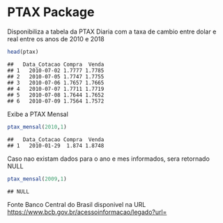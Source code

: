 PTAX Package
================

Disponibiliza a tabela da PTAX Diaria com a taxa de cambio entre dolar e
real entre os anos de 2010 e 2018

``` r
head(ptax)
```

    ##   Data_Cotacao Compra  Venda
    ## 1   2010-07-02 1.7777 1.7785
    ## 2   2010-07-05 1.7747 1.7755
    ## 3   2010-07-06 1.7657 1.7665
    ## 4   2010-07-07 1.7711 1.7719
    ## 5   2010-07-08 1.7644 1.7652
    ## 6   2010-07-09 1.7564 1.7572

Exibe a PTAX Mensal

``` r
ptax_mensal(2010,1)
```

    ##   Data_Cotacao Compra  Venda
    ## 1   2010-01-29  1.874 1.8748

Caso nao existam dados para o ano e mes informados, sera retornado NULL

``` r
ptax_mensal(2009,1)
```

    ## NULL

Fonte Banco Central do Brasil disponivel na URL
<https://www.bcb.gov.br/acessoinformacao/legado?url=>

